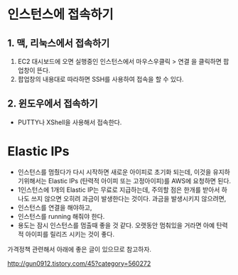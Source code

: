 # 인스턴스에 접속하기 



## 1. 맥, 리눅스에서 접속하기

1. EC2 대시보드에 오면 실행중인 인스턴스에서 마우스우클릭 > 연결 을 클릭하면 팝업창이 뜬다. 
2. 팝업창의 내용대로 따라하면 SSH를 사용하여 접속을 할 수 있다. 



## 2. 윈도우에서 접속하기

- PUTTY나  XShell을 사용해서 접속한다.





# Elastic IPs

- 인스턴스를 멈췄다가 다시 시작하면 새로운 아이피로 초기화 되는데, 이것을 유지하기위해서는 Elastic IPs (탄력적 아이피 또는 고정아이피)를 AWS에 요청하면 된다. 
- 1인스턴스에 1개의 Elastic IP는 무료로 지급하는데, 주의할 점은 한개를 받아서 하나도 쓰지 않으면 오히려 과금이 발생한다는 것이다.  과금을 발생시키지 않으려면,
- 인스턴스를 연결을 해야하고, 
- 인스턴스를 running 해줘야 한다. 
- 용도는 잠시 인스턴스를 멈출때 좋을 것 같다. 오랫동안 멈춰있을 거라면 아예 탄력적 아이피를 릴리즈 시키는 것이 좋다. 

가격정책 관련해서 아래에 좋은 글이 있으므로 참고하자. 

http://gun0912.tistory.com/45?category=560272